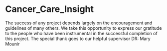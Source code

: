 # Cancer_Care_Insight
The success of any project depends largely on the encouragement and guidelines of many others. We take this opportunity to express our gratitude to the people who have been instrumental in the successful completion of this project. The special thank goes to our helpful supervisor DR: Mary Mounir
